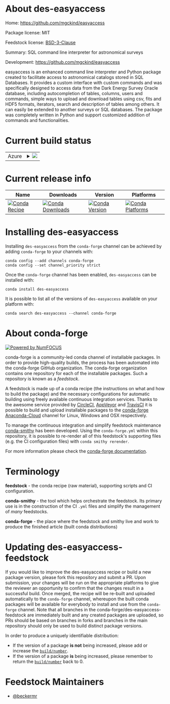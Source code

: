 About des-easyaccess
====================

Home: https://github.com/mgckind/easyaccess

Package license: MIT

Feedstock license: [BSD-3-Clause](https://github.com/conda-forge/des-easyaccess-feedstock/blob/master/LICENSE.txt)

Summary: SQL command line interpreter for astronomical surveys

Development: https://github.com/mgckind/easyaccess

easyaccess is an enhanced command line interpreter and Python package
created to facilitate access to astronomical catalogs stored in SQL
Databases. It provides a custom interface with custom commands and was
specifically designed to access data from the Dark Energy Survey Oracle
database, including autocompletion of tables, columns, users and commands,
simple ways to upload and download tables using csv, fits and HDF5 formats,
iterators, search and description of tables among others. It can easily be
extended to another surveys or SQL databases. The package was completely
written in Python and support customized addition of commands and
functionalities.


Current build status
====================


<table>
    
  <tr>
    <td>Azure</td>
    <td>
      <details>
        <summary>
          <a href="https://dev.azure.com/conda-forge/feedstock-builds/_build/latest?definitionId=6627&branchName=master">
            <img src="https://dev.azure.com/conda-forge/feedstock-builds/_apis/build/status/des-easyaccess-feedstock?branchName=master">
          </a>
        </summary>
        <table>
          <thead><tr><th>Variant</th><th>Status</th></tr></thead>
          <tbody><tr>
              <td>linux_64_python3.10.____cpython</td>
              <td>
                <a href="https://dev.azure.com/conda-forge/feedstock-builds/_build/latest?definitionId=6627&branchName=master">
                  <img src="https://dev.azure.com/conda-forge/feedstock-builds/_apis/build/status/des-easyaccess-feedstock?branchName=master&jobName=linux&configuration=linux_64_python3.10.____cpython" alt="variant">
                </a>
              </td>
            </tr><tr>
              <td>linux_64_python3.7.____cpython</td>
              <td>
                <a href="https://dev.azure.com/conda-forge/feedstock-builds/_build/latest?definitionId=6627&branchName=master">
                  <img src="https://dev.azure.com/conda-forge/feedstock-builds/_apis/build/status/des-easyaccess-feedstock?branchName=master&jobName=linux&configuration=linux_64_python3.7.____cpython" alt="variant">
                </a>
              </td>
            </tr><tr>
              <td>linux_64_python3.8.____cpython</td>
              <td>
                <a href="https://dev.azure.com/conda-forge/feedstock-builds/_build/latest?definitionId=6627&branchName=master">
                  <img src="https://dev.azure.com/conda-forge/feedstock-builds/_apis/build/status/des-easyaccess-feedstock?branchName=master&jobName=linux&configuration=linux_64_python3.8.____cpython" alt="variant">
                </a>
              </td>
            </tr><tr>
              <td>linux_64_python3.9.____cpython</td>
              <td>
                <a href="https://dev.azure.com/conda-forge/feedstock-builds/_build/latest?definitionId=6627&branchName=master">
                  <img src="https://dev.azure.com/conda-forge/feedstock-builds/_apis/build/status/des-easyaccess-feedstock?branchName=master&jobName=linux&configuration=linux_64_python3.9.____cpython" alt="variant">
                </a>
              </td>
            </tr><tr>
              <td>osx_64_python3.10.____cpython</td>
              <td>
                <a href="https://dev.azure.com/conda-forge/feedstock-builds/_build/latest?definitionId=6627&branchName=master">
                  <img src="https://dev.azure.com/conda-forge/feedstock-builds/_apis/build/status/des-easyaccess-feedstock?branchName=master&jobName=osx&configuration=osx_64_python3.10.____cpython" alt="variant">
                </a>
              </td>
            </tr><tr>
              <td>osx_64_python3.7.____cpython</td>
              <td>
                <a href="https://dev.azure.com/conda-forge/feedstock-builds/_build/latest?definitionId=6627&branchName=master">
                  <img src="https://dev.azure.com/conda-forge/feedstock-builds/_apis/build/status/des-easyaccess-feedstock?branchName=master&jobName=osx&configuration=osx_64_python3.7.____cpython" alt="variant">
                </a>
              </td>
            </tr><tr>
              <td>osx_64_python3.8.____cpython</td>
              <td>
                <a href="https://dev.azure.com/conda-forge/feedstock-builds/_build/latest?definitionId=6627&branchName=master">
                  <img src="https://dev.azure.com/conda-forge/feedstock-builds/_apis/build/status/des-easyaccess-feedstock?branchName=master&jobName=osx&configuration=osx_64_python3.8.____cpython" alt="variant">
                </a>
              </td>
            </tr><tr>
              <td>osx_64_python3.9.____cpython</td>
              <td>
                <a href="https://dev.azure.com/conda-forge/feedstock-builds/_build/latest?definitionId=6627&branchName=master">
                  <img src="https://dev.azure.com/conda-forge/feedstock-builds/_apis/build/status/des-easyaccess-feedstock?branchName=master&jobName=osx&configuration=osx_64_python3.9.____cpython" alt="variant">
                </a>
              </td>
            </tr>
          </tbody>
        </table>
      </details>
    </td>
  </tr>
</table>

Current release info
====================

| Name | Downloads | Version | Platforms |
| --- | --- | --- | --- |
| [![Conda Recipe](https://img.shields.io/badge/recipe-des--easyaccess-green.svg)](https://anaconda.org/conda-forge/des-easyaccess) | [![Conda Downloads](https://img.shields.io/conda/dn/conda-forge/des-easyaccess.svg)](https://anaconda.org/conda-forge/des-easyaccess) | [![Conda Version](https://img.shields.io/conda/vn/conda-forge/des-easyaccess.svg)](https://anaconda.org/conda-forge/des-easyaccess) | [![Conda Platforms](https://img.shields.io/conda/pn/conda-forge/des-easyaccess.svg)](https://anaconda.org/conda-forge/des-easyaccess) |

Installing des-easyaccess
=========================

Installing `des-easyaccess` from the `conda-forge` channel can be achieved by adding `conda-forge` to your channels with:

```
conda config --add channels conda-forge
conda config --set channel_priority strict
```

Once the `conda-forge` channel has been enabled, `des-easyaccess` can be installed with:

```
conda install des-easyaccess
```

It is possible to list all of the versions of `des-easyaccess` available on your platform with:

```
conda search des-easyaccess --channel conda-forge
```


About conda-forge
=================

[![Powered by
NumFOCUS](https://img.shields.io/badge/powered%20by-NumFOCUS-orange.svg?style=flat&colorA=E1523D&colorB=007D8A)](https://numfocus.org)

conda-forge is a community-led conda channel of installable packages.
In order to provide high-quality builds, the process has been automated into the
conda-forge GitHub organization. The conda-forge organization contains one repository
for each of the installable packages. Such a repository is known as a *feedstock*.

A feedstock is made up of a conda recipe (the instructions on what and how to build
the package) and the necessary configurations for automatic building using freely
available continuous integration services. Thanks to the awesome service provided by
[CircleCI](https://circleci.com/), [AppVeyor](https://www.appveyor.com/)
and [TravisCI](https://travis-ci.com/) it is possible to build and upload installable
packages to the [conda-forge](https://anaconda.org/conda-forge)
[Anaconda-Cloud](https://anaconda.org/) channel for Linux, Windows and OSX respectively.

To manage the continuous integration and simplify feedstock maintenance
[conda-smithy](https://github.com/conda-forge/conda-smithy) has been developed.
Using the ``conda-forge.yml`` within this repository, it is possible to re-render all of
this feedstock's supporting files (e.g. the CI configuration files) with ``conda smithy rerender``.

For more information please check the [conda-forge documentation](https://conda-forge.org/docs/).

Terminology
===========

**feedstock** - the conda recipe (raw material), supporting scripts and CI configuration.

**conda-smithy** - the tool which helps orchestrate the feedstock.
                   Its primary use is in the construction of the CI ``.yml`` files
                   and simplify the management of *many* feedstocks.

**conda-forge** - the place where the feedstock and smithy live and work to
                  produce the finished article (built conda distributions)


Updating des-easyaccess-feedstock
=================================

If you would like to improve the des-easyaccess recipe or build a new
package version, please fork this repository and submit a PR. Upon submission,
your changes will be run on the appropriate platforms to give the reviewer an
opportunity to confirm that the changes result in a successful build. Once
merged, the recipe will be re-built and uploaded automatically to the
`conda-forge` channel, whereupon the built conda packages will be available for
everybody to install and use from the `conda-forge` channel.
Note that all branches in the conda-forge/des-easyaccess-feedstock are
immediately built and any created packages are uploaded, so PRs should be based
on branches in forks and branches in the main repository should only be used to
build distinct package versions.

In order to produce a uniquely identifiable distribution:
 * If the version of a package **is not** being increased, please add or increase
   the [``build/number``](https://docs.conda.io/projects/conda-build/en/latest/resources/define-metadata.html#build-number-and-string).
 * If the version of a package **is** being increased, please remember to return
   the [``build/number``](https://docs.conda.io/projects/conda-build/en/latest/resources/define-metadata.html#build-number-and-string)
   back to 0.

Feedstock Maintainers
=====================

* [@beckermr](https://github.com/beckermr/)


<!-- dummy commit to enable rerendering -->

